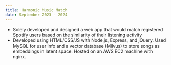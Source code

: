 ```yaml
---
title: Harmonic Music Match
date: September 2023 - 2024
---
```


- Solely developed and designed a web app that would match registered Spotify users based on the similarity of their listening activity
- Developed using HTML/CSS/JS with Node.js, Express, and jQuery. Used MySQL for user info and a vector database (Milvus) to store songs as embeddings in latent space. Hosted on an AWS EC2 machine with nginx.
